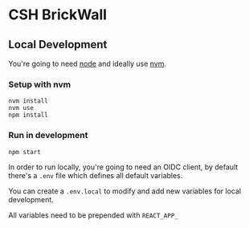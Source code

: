 # CSH BrickWall

## Local Development
You're going to need [node](https://nodejs.org/en/) and ideally use [nvm](https://github.com/nvm-sh/nvm).

### Setup with nvm

```
nvm install
nvm use
npm install
```

### Run in development

```
npm start
```

In order to run locally, you're going to need an OIDC client, by default there's a `.env` file which defines all default variables.

You can create a `.env.local` to modify and add new variables for local development.

All variables need to be prepended with `REACT_APP_`
